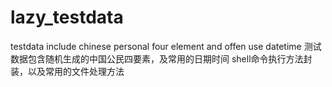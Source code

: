 # lazy_testdata

testdata include chinese personal four element and offen use datetime 测试数据包含随机生成的中国公民四要素，及常用的日期时间
shell命令执行方法封装，以及常用的文件处理方法